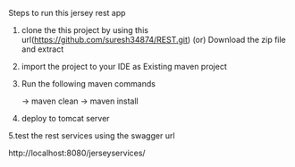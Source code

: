 Steps to run this jersey rest app
1. clone the this project by using this url(https://github.com/suresh34874/REST.git)
(or)
Download the zip file and extract

2. import the project to your IDE as Existing maven project 
	
3. Run the following maven commands

	-> maven clean
	-> maven install

4. deploy to tomcat server 

5.test the rest services using the swagger url

http://localhost:8080/jerseyservices/